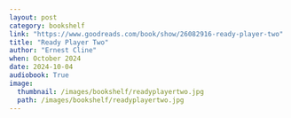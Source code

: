 ```yaml
---
layout: post
category: bookshelf
link: "https://www.goodreads.com/book/show/26082916-ready-player-two"
title: "Ready Player Two"
author: "Ernest Cline"
when: October 2024
date: 2024-10-04
audiobook: True
image:
  thumbnail: /images/bookshelf/readyplayertwo.jpg
  path: /images/bookshelf/readyplayertwo.jpg
---
```

